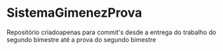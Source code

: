 # SistemaGimenezProva
Repositório criadoapenas para commit's desde a entrega do trabalho do segundo bimestre até a prova do segundo bimestre
